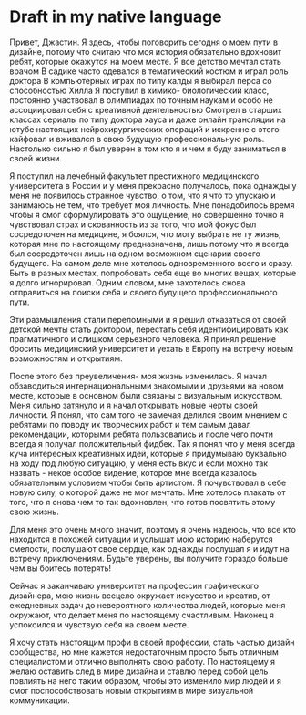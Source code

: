 # Draft in my native language
Привет, Джастин. Я здесь, чтобы поговорить сегодня о моем пути в дизайне, потому что считаю что моя история обязательно вдохновит ребят, которые окажутся на моем месте. 
Я все детство мечтал стать врачом
В садике часто одевался в тематический костюм и играл роль доктора 
В компьютерных играх по типу калды я выбирал перса со способностью Хилла 
Я поступил в химико- биологический класс, постоянно участвовал в олимпиадах по точным наукам и особо не ассоциировал себя с креативной деятельностью 
Смотрел в старших классах сериалы по типу доктора хауса и даже онлайн трансляции на ютубе настоящих нейрохирургических операций и искренне с этого кайфовал и вживался в свою будущую профессиональную роль. 
Настолько сильно я был уверен в том кто я и чем я буду заниматься в своей жизни.

Я поступил на лечебный факультет престижного медицинского университета в России и у меня прекрасно получалось, пока однажды у меня не появилось странное чувство, о том, что я что то упускаю и занимаюсь не тем, что требует моя личность. 
Мне понадобилось время чтобы я смог сформулировать это ощущение, но совершенно точно я чувствовал страх и скованность из за того, что мой фокус был сосредоточен на медицине, я боялся,
что могу выбрать не ту жизнь, которая мне по настоящему предназначена, лишь потому что я всегда был сосредоточен лишь на одном возможном сценарии своего будущего. 
На самом деле мне хотелось одновременного всего и сразу. Быть в разных местах, попробовать себя еще во многих вещах, которые я долго игнорировал. Одним словом, мне захотелось снова отправиться на поиски себя и своего будущего профессионального пути.

Эти размышления стали переломными и я решил отказаться от своей детской мечты стать доктором, перестать себя идентифицировать как прагматичного и слишком серьезного человека. 
Я принял решение бросить медицинский университет и уехать в Европу на встречу новым возможностям и открытиям. 

После этого без преувеличения- моя жизнь изменилась. Я начал обзаводиться интернациональными знакомыми и друзьями на новом месте, которые в основном были связаны с визуальным искусством. 
Меня сильно затянуло и я начал открывать новые черты своей личности.
Я понял, что сам того не замечая делился своим мнением с ребятами по поводу их творческих работ и тем самым давал рекомендации, которыми ребята пользовались и после чего почти всегда я получал положительный фидбек. 
Так я понял что у меня всегда куча интересных креативных идей, которые я придумываю буквально на ходу под любую ситуацию, у меня есть вкус и если можно так назвать - некое особое видение, которое мне всегда казалось обязательным условием чтобы быть артистом. 
Я почувствовал в себе новую силу, о которой даже не мог мечтать. Мне хотелось плакать от того, что я снова чем то так вдохновлен, что готов посвятить этому свою жизнь. 

Для меня это очень много значит, поэтому я очень надеюсь, что все кто находится в похожей ситуации и услышат мою историю наберутся смелости, послушают свое сердце, как однажды послушал я и идут на встречу приключениям. 
Будьте уверены, вы получите гораздо больше чем вы боитесь потерять!

Сейчас я заканчиваю университет на профессии графического дизайнера, мою жизнь всецело окружает искусство и креатив, от ежедневных задач до невероятного количества людей, которые меня окружают, что делает меня по настоящему счастливым. 
Наконец я успокоился и чувствую себя на своем месте.

 Я хочу стать настоящим профи в своей профессии, стать частью дизайн сообщества, но мне кажется недостаточным просто быть отличным специалистом и отлично выполнять свою работу. 
 По настоящему я желаю оставить след в мире дизайна и ставлю перед собой цель повлиять на него таким образом, чтобы это изменило мир людей и я смог поспособствовать новым открытиям в мире визуальной коммуникации. 
